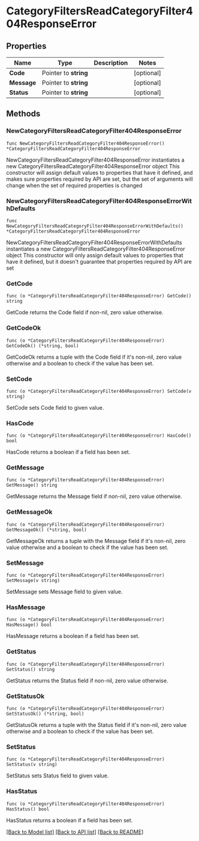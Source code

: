 # CategoryFiltersReadCategoryFilter404ResponseError

## Properties

Name | Type | Description | Notes
------------ | ------------- | ------------- | -------------
**Code** | Pointer to **string** |  | [optional] 
**Message** | Pointer to **string** |  | [optional] 
**Status** | Pointer to **string** |  | [optional] 

## Methods

### NewCategoryFiltersReadCategoryFilter404ResponseError

`func NewCategoryFiltersReadCategoryFilter404ResponseError() *CategoryFiltersReadCategoryFilter404ResponseError`

NewCategoryFiltersReadCategoryFilter404ResponseError instantiates a new CategoryFiltersReadCategoryFilter404ResponseError object
This constructor will assign default values to properties that have it defined,
and makes sure properties required by API are set, but the set of arguments
will change when the set of required properties is changed

### NewCategoryFiltersReadCategoryFilter404ResponseErrorWithDefaults

`func NewCategoryFiltersReadCategoryFilter404ResponseErrorWithDefaults() *CategoryFiltersReadCategoryFilter404ResponseError`

NewCategoryFiltersReadCategoryFilter404ResponseErrorWithDefaults instantiates a new CategoryFiltersReadCategoryFilter404ResponseError object
This constructor will only assign default values to properties that have it defined,
but it doesn't guarantee that properties required by API are set

### GetCode

`func (o *CategoryFiltersReadCategoryFilter404ResponseError) GetCode() string`

GetCode returns the Code field if non-nil, zero value otherwise.

### GetCodeOk

`func (o *CategoryFiltersReadCategoryFilter404ResponseError) GetCodeOk() (*string, bool)`

GetCodeOk returns a tuple with the Code field if it's non-nil, zero value otherwise
and a boolean to check if the value has been set.

### SetCode

`func (o *CategoryFiltersReadCategoryFilter404ResponseError) SetCode(v string)`

SetCode sets Code field to given value.

### HasCode

`func (o *CategoryFiltersReadCategoryFilter404ResponseError) HasCode() bool`

HasCode returns a boolean if a field has been set.

### GetMessage

`func (o *CategoryFiltersReadCategoryFilter404ResponseError) GetMessage() string`

GetMessage returns the Message field if non-nil, zero value otherwise.

### GetMessageOk

`func (o *CategoryFiltersReadCategoryFilter404ResponseError) GetMessageOk() (*string, bool)`

GetMessageOk returns a tuple with the Message field if it's non-nil, zero value otherwise
and a boolean to check if the value has been set.

### SetMessage

`func (o *CategoryFiltersReadCategoryFilter404ResponseError) SetMessage(v string)`

SetMessage sets Message field to given value.

### HasMessage

`func (o *CategoryFiltersReadCategoryFilter404ResponseError) HasMessage() bool`

HasMessage returns a boolean if a field has been set.

### GetStatus

`func (o *CategoryFiltersReadCategoryFilter404ResponseError) GetStatus() string`

GetStatus returns the Status field if non-nil, zero value otherwise.

### GetStatusOk

`func (o *CategoryFiltersReadCategoryFilter404ResponseError) GetStatusOk() (*string, bool)`

GetStatusOk returns a tuple with the Status field if it's non-nil, zero value otherwise
and a boolean to check if the value has been set.

### SetStatus

`func (o *CategoryFiltersReadCategoryFilter404ResponseError) SetStatus(v string)`

SetStatus sets Status field to given value.

### HasStatus

`func (o *CategoryFiltersReadCategoryFilter404ResponseError) HasStatus() bool`

HasStatus returns a boolean if a field has been set.


[[Back to Model list]](../README.md#documentation-for-models) [[Back to API list]](../README.md#documentation-for-api-endpoints) [[Back to README]](../README.md)


